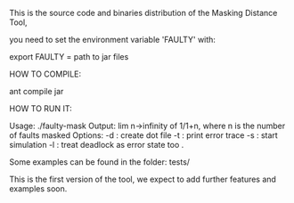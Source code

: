 This is the source code and binaries distribution of the Masking Distance Tool,

you need to set the environment variable 'FAULTY' with:

export FAULTY = path to jar files

HOW TO COMPILE:

ant compile jar

HOW TO RUN IT:

Usage: ./faulty-mask <options> <nominal model path> <faulty model path>
Output: lim n->infinity of 1/1+n, where n is the number of faults masked
Options: 
 -d : create dot file 
 -t : print error trace 
 -s : start simulation 
 -l : treat deadlock as error state too
. 

Some examples can be found
in the folder: tests/

This is the first version of the tool, we expect to add further features and examples
soon.

